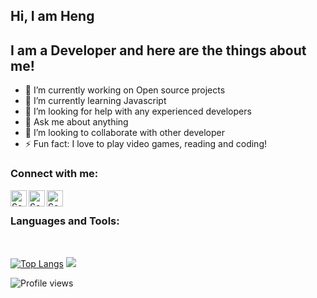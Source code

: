 ## Hi, I am Heng
## I am a Developer and here are the things about me!

- 🔭 I’m currently working on Open source projects
- 🌱 I’m currently learning Javascript
- 🤔 I’m looking for help with any experienced developers
- 💬 Ask me about anything
- 👯 I’m looking to collaborate with other developer
- ⚡ Fun fact: I love to play video games, reading and coding!

### Connect with me:

<a href="https://www.facebook.com/sonamheng/">
  <img align="left" alt="SokunHeng's Facebook" width="26px" src="https://cdn.jsdelivr.net/npm/simple-icons@v3/icons/facebook.svg" />
</a>
<a href="https://www.instagram.com/n_william_s_/">
  <img align="left" alt="SokunHeng's Instagram" width="26px" src="https://cdn.jsdelivr.net/npm/simple-icons@v3/icons/instagram.svg" />
</a>
<a href="https://twitter.com/sonamheng">
  <img align="left" alt="SokumHeng's Twitter" width="26px" src="https://cdn.jsdelivr.net/npm/simple-icons@v3/icons/twitter.svg" />
</a>
<br/>

### Languages and Tools:
<br/>

[![Top Langs](https://github-readme-stats.vercel.app/api/top-langs/?username=SokunHeng)](https://github.com/anuraghazra/github-readme-stats)
<img src="https://github-readme-stats.vercel.app/api?username=SokunHeng&&show_icons=true&title_color=ffffff&icon_color=bb2acf&text_color=daf7dc&bg_color=151515">

![Profile views](https://gpvc.arturio.dev/SokunHeng) 
